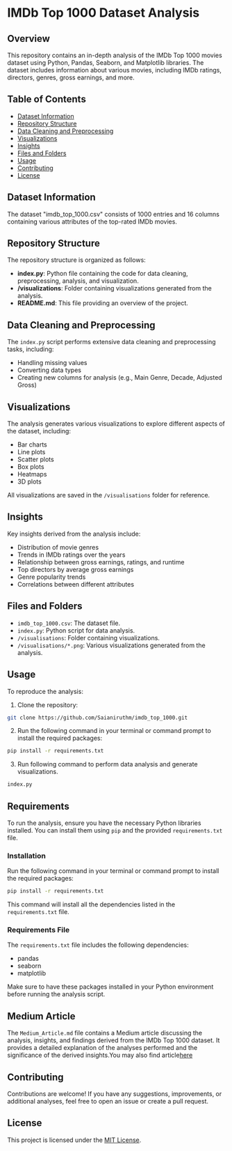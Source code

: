 
# IMDb Top 1000 Dataset Analysis

## Overview
This repository contains an in-depth analysis of the IMDb Top 1000 movies dataset using Python, Pandas, Seaborn, and Matplotlib libraries. The dataset includes information about various movies, including IMDb ratings, directors, genres, gross earnings, and more.

## Table of Contents
- [Dataset Information](#dataset-information)
- [Repository Structure](#repository-structure)
- [Data Cleaning and Preprocessing](#data-cleaning-and-preprocessing)
- [Visualizations](#visualizations)
- [Insights](#insights)
- [Files and Folders](#files-and-folders)
- [Usage](#usage)
- [Contributing](#contributing)
- [License](#license)

## Dataset Information
The dataset "imdb_top_1000.csv" consists of 1000 entries and 16 columns containing various attributes of the top-rated IMDb movies.

## Repository Structure
The repository structure is organized as follows:
- **index.py**: Python file containing the code for data cleaning, preprocessing, analysis, and visualization.
- **/visualizations**: Folder containing visualizations generated from the analysis.
- **README.md**: This file providing an overview of the project.

## Data Cleaning and Preprocessing
The `index.py` script performs extensive data cleaning and preprocessing tasks, including:
- Handling missing values
- Converting data types
- Creating new columns for analysis (e.g., Main Genre, Decade, Adjusted Gross)

## Visualizations
The analysis generates various visualizations to explore different aspects of the dataset, including:
- Bar charts
- Line plots
- Scatter plots
- Box plots
- Heatmaps
- 3D plots

All visualizations are saved in the `/visualisations` folder for reference.

## Insights
Key insights derived from the analysis include:
- Distribution of movie genres
- Trends in IMDb ratings over the years
- Relationship between gross earnings, ratings, and runtime
- Top directors by average gross earnings
- Genre popularity trends
- Correlations between different attributes

## Files and Folders
- `imdb_top_1000.csv`: The dataset file.
- `index.py`: Python script for data analysis.
- `/visualisations`: Folder containing visualizations.
- `/visualisations/*.png`: Various visualizations generated from the analysis.

## Usage
To reproduce the analysis:
1. Clone the repository:
```bash
git clone https://github.com/Saianiruthm/imdb_top_1000.git
```
2. Run the following command in your terminal or command prompt to install the required packages:
```bash
pip install -r requirements.txt
```
3. Run following command to perform data analysis and generate visualizations.
```bash
index.py
```

## Requirements
To run the analysis, ensure you have the necessary Python libraries installed. You can install them using `pip` and the provided `requirements.txt` file.

### Installation
Run the following command in your terminal or command prompt to install the required packages:

```bash
pip install -r requirements.txt
```

This command will install all the dependencies listed in the `requirements.txt` file.

### Requirements File
The `requirements.txt` file includes the following dependencies:
- pandas
- seaborn
- matplotlib

Make sure to have these packages installed in your Python environment before running the analysis script.

## Medium Article
The `Medium_Article.md` file contains a Medium article discussing the analysis, insights, and findings derived from the IMDb Top 1000 dataset. It provides a detailed explanation of the analyses performed and the significance of the derived insights.You may also find article[here](https://medium.com/@sai2804aniruth/unveiling-movie-trends-in-depth-analysis-of-imdb-top-1000-dataset-4d707a5e31c5)

## Contributing
Contributions are welcome! If you have any suggestions, improvements, or additional analyses, feel free to open an issue or create a pull request.

## License
This project is licensed under the [MIT License](LICENSE).

